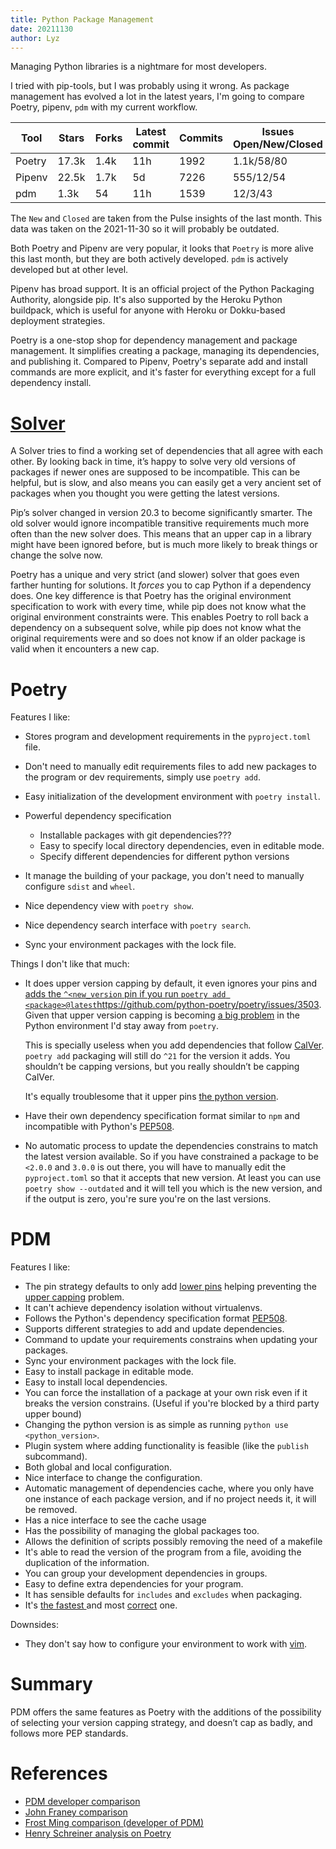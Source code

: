 ```yaml
---
title: Python Package Management
date: 20211130
author: Lyz
---
```


Managing Python libraries is a nightmare for most developers.

I tried with pip-tools, but I was probably using it wrong. As
package management has evolved a lot in the latest years, I'm going to compare
Poetry, pipenv, `pdm` with my current
workflow.

| Tool   | Stars | Forks | Latest commit | Commits | Issues Open/New/Closed | PR Open/New/Merged |
| ---    | ---   | ---   | ---           | ---     | ---                    | ---                |
| Poetry | 17.3k | 1.4k  | 11h           | 1992    | 1.1k/58/80             | 149/13/77          |
| Pipenv | 22.5k | 1.7k  | 5d            | 7226    | 555/12/54              | 32/0/22            |
| pdm    | 1.3k  | 54    | 11h           | 1539    | 12/3/43                | 3/2/11             |

The `New` and `Closed` are taken from the Pulse insights of the last month. This
data was taken on the 2021-11-30 so it will probably be outdated.

Both Poetry and Pipenv are very popular, it looks that `Poetry` is more alive
this last month, but they are both actively developed. `pdm` is actively
developed but at other level.

Pipenv has broad support. It is an official project of the Python Packaging
Authority, alongside pip. It's also supported by the Heroku Python buildpack,
which is useful for anyone with Heroku or Dokku-based deployment strategies.

Poetry is a one-stop shop for dependency management and package management. It
simplifies creating a package, managing its dependencies, and publishing it.
Compared to Pipenv, Poetry's separate add and install commands are more
explicit, and it's faster for everything except for a full dependency install.

# [Solver](https://iscinumpy.dev/post/bound-version-constraints/#solver)

A Solver tries to find a working set of dependencies that all agree with each
other. By looking back in time, it’s happy to solve very old versions of
packages if newer ones are supposed to be incompatible. This can be helpful, but
is slow, and also means you can easily get a very ancient set of packages when
you thought you were getting the latest versions.

Pip’s solver changed in version 20.3 to become significantly smarter. The old
solver would ignore incompatible transitive requirements much more often than
the new solver does. This means that an upper cap in a library might have been
ignored before, but is much more likely to break things or change the solve
now.

Poetry has a unique and very strict (and slower) solver that goes even farther
hunting for solutions. It *forces* you to cap Python if a dependency does. One
key difference is that Poetry has the original environment specification to work
with every time, while pip does not know what the original environment
constraints were. This enables Poetry to roll back a dependency on a subsequent
solve, while pip does not know what the original requirements were and so does
not know if an older package is valid when it encounters a new cap.

# Poetry

Features I like:

* Stores program and development requirements in the `pyproject.toml`
    file.
* Don't need to manually edit requirements files to add new packages to the
    program or dev requirements, simply use `poetry add`.
* Easy initialization of the development environment with `poetry install`.
* Powerful dependency specification
    * Installable packages with git dependencies???
    * Easy to specify local directory dependencies, even in editable mode.
    * Specify different dependencies for different python versions

* It manage the building of your package, you don't need to manually configure
    `sdist` and `wheel`.
* Nice dependency view with `poetry show`.
* Nice dependency search interface with `poetry search`.
* Sync your environment packages with the lock file.

Things I don't like that much:

* It does upper version capping by default, it even ignores your pins and [adds
    the `^<new_version` pin if you run `poetry add
    <package>@latest`]()https://github.com/python-poetry/poetry/issues/3503.
    Given that upper version capping is becoming [a big problem](versioning.md#upper-version-pinning) in
    the Python environment I'd stay away from `poetry`.

    This is specially useless when you add dependencies that follow
    [CalVer](calendar_versioning.md). `poetry add` packaging will still do
    `^21` for the version it adds. You shouldn’t be capping versions, but you
    really shouldn’t be capping CalVer.

    It's equally troublesome that it upper pins [the python
    version](versioning.md#pinning-the-python-version-is-special).

* Have their own dependency specification format similar to `npm` and
    incompatible with Python's
    [PEP508](https://www.python.org/dev/peps/pep-0508/).

* No automatic process to update the dependencies constrains to match the latest
    version available.  So if you have constrained a package to be `<2.0.0` and
    `3.0.0` is out there, you will have to manually edit the `pyproject.toml` so
    that it accepts that new version. At least you can use `poetry show
    --outdated` and it will tell you which is the new version, and if the output
    is zero, you're sure you're on the last versions.

# PDM

Features I like:

* The pin strategy defaults to only add [lower
    pins](versioning.md#lower-versioning-pinning) helping preventing the [upper
    capping](versioning.md#upper-versioning-pinning) problem.
* It can't achieve dependency isolation without virtualenvs.
* Follows the Python's dependency specification format
    [PEP508](https://www.python.org/dev/peps/pep-0508/).
* Supports different strategies to add and update dependencies.
* Command to update your requirements constrains when updating your packages.
* Sync your environment packages with the lock file.
* Easy to install package in editable mode.
* Easy to install local dependencies.
* You can force the installation of a package at your own risk even if it breaks
    the version constrains. (Useful if you're blocked by a third party upper
    bound)
* Changing the python version is as simple as running `python use
    <python_version>`.
* Plugin system where adding functionality is feasible (like the `publish`
    subcommand).
* Both global and local configuration.
* Nice interface to change the configuration.
* Automatic management of dependencies cache, where you only have one instance
    of each package version, and if no project needs it, it will be removed.
* Has a nice interface to see the cache usage
* Has the possibility of managing the global packages too.
* Allows the definition of scripts possibly removing the need of a makefile
* It's able to read the version of the program from a file, avoiding the
    duplication of the information.
* You can group your development dependencies in groups.
* Easy to define extra dependencies for your program.
* It has sensible defaults for `includes` and `excludes` when packaging.
* It's [the fastest ](https://frostming.com/2021/03-26/pm-review-2021/#result)
    and most
    [correct](https://frostming.com/2021/03-26/pm-review-2021/#correctness)
    one.

Downsides:

* They don't say how to configure your environment to work with
    [vim](https://github.com/pdm-project/pdm/issues/804).

# Summary

PDM offers the same features as Poetry with the additions of the possibility of
selecting your version capping strategy, and doesn’t cap as badly, and follows
more PEP standards.

# References

* [PDM developer comparison](https://dev.to/frostming/a-review-pipenv-vs-poetry-vs-pdm-39b4)
* [John Franey comparison](https://johnfraney.ca/posts/2019/03/06/pipenv-poetry-benchmarks-ergonomics/)
* [Frost Ming comparison (developer of PDM)](https://frostming.com/2021/03-26/pm-review-2021/#result)
* [Henry Schreiner analysis on Poetry](https://iscinumpy.dev/post/poetry-versions/)
